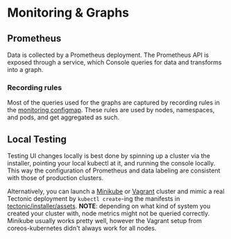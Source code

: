 # Monitoring & Graphs

## Prometheus

Data is collected by a Prometheus deployment. The Prometheus API is exposed through a service, which Console queries for data and transforms into a graph.

### Recording rules

Most of the queries used for the graphs are captured by recording rules in the [monitoring configmap](https://github.com/coreos-inc/tectonic/blob/master/installer/assets/monitoring/prometheus-configmap.yaml). These rules are used by nodes, namespaces, and pods, and get aggregated as such.

## Local Testing

Testing UI changes locally is best done by spinning up a cluster via the installer, pointing your local kubectl at it, and running the console locally. This way the configuration of Prometheus and data labeling are consistent with those of production clusters.

Alternatively, you can launch a [Minikube](https://github.com/kubernetes/minikube) or [Vagrant](https://github.com/coreos/coreos-kubernetes) cluster and mimic a real Tectonic deployment by `kubectl create`-ing the manifests in [tectonic/installer/assets](https://github.com/coreos-inc/tectonic/tree/master/installer/assets). **NOTE**: depending on what kind of system you created your cluster with, node metrics might not be queried correctly. Minikube usually works pretty well, however the Vagrant setup from coreos-kubernetes didn't always work for all nodes.
